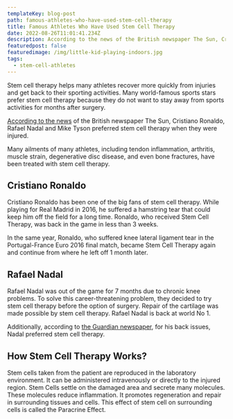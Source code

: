 ```yaml
---
templateKey: blog-post
path: famous-athletes-who-have-used-stem-cell-therapy
title: Famous Athletes Who Have Used Stem Cell Therapy
date: 2022-08-26T11:01:41.234Z
description: According to the news of the British newspaper The Sun, Cristiano Ronaldo, Rafael Nadal and Mike Tyson preferred stem cell therapy when they were injured.
featuredpost: false
featuredimage: /img/little-kid-playing-indoors.jpg
tags:
  - stem-cell-athletes
---
```



Stem cell therapy helps many athletes recover more quickly from injuries and get back to their sporting activities. Many world-famous sports stars prefer stem cell therapy because they do not want to stay away from sports activities for months after surgery.

[According to the news](https://www.thesun.co.uk/sport/11648461/stem-cell-treatment-tyson-ronaldo/) of the British newspaper The Sun, Cristiano Ronaldo, Rafael Nadal and Mike Tyson preferred stem cell therapy when they were injured.

Many ailments of many athletes, including tendon inflammation, arthritis, muscle strain, degenerative disc disease, and even bone fractures, have been treated with stem cell therapy.

## **Cristiano Ronaldo**

Cristiano Ronaldo has been one of the big fans of stem cell therapy. While playing for Real Madrid in 2016, he suffered a hamstring tear that could keep him off the field for a long time. Ronaldo, who received Stem Cell Therapy, was back in the game in less than 3 weeks.

In the same year, Ronaldo, who suffered knee lateral ligament tear in the Portugal-France Euro 2016 final match, became Stem Cell Therapy again and continue from where he left off 1 month later.

## **Rafael Nadal**

Rafael Nadal was out of the game for 7 months due to chronic knee problems. To solve this career-threatening problem, they decided to try stem cell therapy before the option of surgery. Repair of the cartilage was made possible by stem cell therapy. Rafael Nadal is back at world No 1.

Additionally, according to [the Guardian newspaper](https://www.theguardian.com/sport/2014/nov/10/rafael-nadal-stem-cell-treatment-back), for his back issues, Nadal preferred stem cell therapy.

## **How Stem Cell Therapy Works?**

Stem cells taken from the patient are reproduced in the laboratory environment. It can be administered intravenously or directly to the injured region. Stem Cells settle on the damaged area and secrete many molecules. These molecules reduce inflammation. It promotes regeneration and repair in surrounding tissues and cells. This effect of stem cell on surrounding cells is called the Paracrine Effect.

